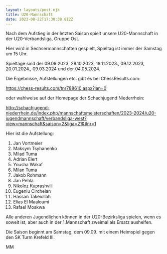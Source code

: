 ```yaml
---
layout: layouts/post.njk
title: U20-Mannschaft
date: 2023-08-22T17:30:38.812Z
---
```

N﻿ach dem Aufstieg in der letzten Saison spielt unsere U20-Mannschaft in der U20-Verbandsliga, Gruppe Ost.

H﻿ier wird in Sechsermannschaften gespielt, Spieltag ist immer der Samstag um 15 Uhr.

S﻿pieltage sind der 09.09.2023, 28.10.2023, 18.11.2023., 09.12.2023, 20.01.2024., 09.03.2024 und der 04.05.2024.

D﻿ie Ergebnisse, Aufstellungen etc. gibt es bei ChessResults.com:

<https://chess-results.com/tnr788610.aspx?lan=0>

o﻿der wahlweise auf der Homepage der Schachjugend Niederrhein:

<http://schachjugend-niederrhein.de/index.php/mannschaftsmeisterschaften/2023-2024/u20-jugendmannschaft/verbandsliga-west?view=mannschaft&saison=2&liga=21&tlnr=1>

H﻿ier ist die Aufstellung:

1. Jan Vortmeier 
2. Maksym Tsyhanenko
3. Milad Tuma
4. Adrian Elert
5. Yousha Wakaf
6. Milan Tuma
7. Jakob Rohmann
8. Jan Pehla
9. Nikoloz Kuprashvili
10. Eugeniu Circhelan
11. Hassan Takeiollah
12. Elias El Maaloumi
13. Rafael Moskwa

A﻿lle anderen Jugendlichen können in der U20-Bezirksliga spielen, wenn es soweit ist, aber auch in der 1.Mannschaft zweimal als Ersatz aushelfen.

D﻿ie Saison beginnt am Samstag, dem 09.09. mit einem Heimspiel gegen den SK Turm Krefeld III.



M﻿M